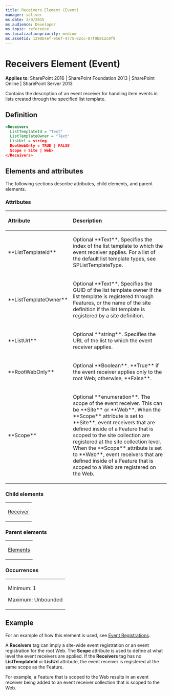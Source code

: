 ```yaml
---
title: Receivers Element (Event)
manager: soliver
ms.date: 3/9/2015
ms.audience: Developer
ms.topic: reference
ms.localizationpriority: medium
ms.assetid: 1290b4ef-956f-4775-82cc-07f9b812c0f9
---
```


# Receivers Element (Event)

**Applies to**: SharePoint 2016 | SharePoint Foundation 2013 | SharePoint Online | SharePoint Server 2013

Contains the description of an event receiver for handling item events in lists created through the specified list template.

## Definition

```XML
<Receivers
  ListTemplateId = "Text"
  ListTemplateOwner = "Text"
  ListUrl = string
  RootWebOnly = TRUE | FALSE
  Scope = Site | Web>
</Receivers>
```

## Elements and attributes

The following sections describe attributes, child elements, and parent elements.

### Attributes

<table>
<colgroup>
<col width="20%" />
<col width="80%" />
</colgroup>
<thead>
<tr class="header">
<th align="left"><p>Attribute</p></th>
<th align="left"><p>Description</p></th>
</tr>
</thead>
<tbody>
<tr class="odd">
<td align="left"><p>**ListTemplateId**</p></td>
<td align="left"><p>Optional **Text**. Specifies the index of the list template to which the event receiver applies. For a list of the default list template types, see <span sdata="cer" target="T:Microsoft.SharePoint.SPListTemplateType"><span class="nolink">SPListTemplateType</span></span>.</p></td>
</tr>
<tr class="even">
<td align="left"><p>**ListTemplateOwner**</p></td>
<td align="left"><p>Optional **Text**. Specifies the GUID of the list template owner if the list template is registered through Features, or the name of the site definition if the list template is registered by a site definition.</p></td>
</tr>
<tr class="odd">
<td align="left"><p>**ListUrl**</p></td>
<td align="left"><p>Optional **string**. Specifies the URL of the list to which the event receiver applies.</p></td>
</tr>
<tr class="even">
<td align="left"><p>**RootWebOnly**</p></td>
<td align="left"><p>Optional **Boolean**. **True** if the event receiver applies only to the root Web; otherwise, **False**.</p></td>
</tr>
<tr class="odd">
<td align="left"><p>**Scope**</p></td>
<td align="left"><p>Optional **enumeration**. The scope of the event receiver. This can be **Site** or **Web**. When the **Scope** attribute is set to **Site**, event receivers that are defined inside of a Feature that is scoped to the site collection are registered at the site collection level. When the **Scope** attribute is set to **Web**, event receivers that are defined inside of a Feature that is scoped to a Web are registered on the Web.</p></td>
</tr>
</tbody>
</table>


### Child elements

<table>
<colgroup>
<col width="100%" />
</colgroup>
<tbody>
<tr class="odd">
<td align="left"><p><a href="receiver-element-event.md">Receiver</a></p></td>
</tr>
</tbody>
</table>

### Parent elements

<table>
<colgroup>
<col width="100%" />
</colgroup>
<tbody>
<tr class="odd">
<td align="left"><p><a href="elements-element-event.md">Elements</a></p></td>
</tr>
</tbody>
</table>

### Occurrences

<table>
<colgroup>
<col width="100%" />
</colgroup>
<tbody>
<tr class="odd">
<td align="left"><p>Minimum: 1</p>
<p>Maximum: Unbounded</p></td>
</tr>
</tbody>
</table>


## Example

For an example of how this element is used, see [Event Registrations](event-registrations.md).

A **Receivers** tag can imply a site-wide event registration or an event registration for the root Web. The **Scope** attribute is used to define at what level the event receivers are applied. If the **Receivers** tag has no **ListTemplateId** or **ListUrl** attribute, the event receiver is registered at the same scope as the Feature.

For example, a Feature that is scoped to the Web results in an event receiver being added to an event receiver collection that is scoped to the Web.

<br/>
